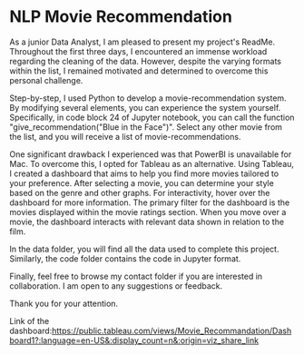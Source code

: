 # NLP Movie Recommendation


As a junior Data Analyst, I am pleased to present my project's ReadMe. Throughout the first three days, I encountered an immense workload regarding the cleaning of the data. However, despite the varying formats within the list, I remained motivated and determined to overcome this personal challenge.

Step-by-step, I used Python to develop a movie-recommendation system. By modifying several elements, you can experience the system yourself. Specifically, in code block 24 of Jupyter notebook, you can call the function "give_recommendation("Blue in the Face")". Select any other movie from the list, and you will receive a list of movie-recommendations.

One significant drawback I experienced was that PowerBI is unavailable for Mac. To overcome this, I opted for Tableau as an alternative. Using Tableau, I created a dashboard that aims to help you find more movies tailored to your preference. After selecting a movie, you can determine your style based on the genre and other graphs. For interactivity, hover over the dashboard for more information. The primary filter for the dashboard is the movies displayed within the movie ratings section. When you move over a movie, the dashboard interacts with relevant data shown in relation to the film.

In the data folder, you will find all the data used to complete this project. Similarly, the code folder contains the code in Jupyter format.

Finally, feel free to browse my contact folder if you are interested in collaboration. I am open to any suggestions or feedback.

Thank you for your attention.




Link of the dashboard:https://public.tableau.com/views/Movie_Recommandation/Dashboard1?:language=en-US&:display_count=n&:origin=viz_share_link
